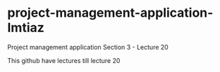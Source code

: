 # project-management-application-Imtiaz
Project management application Section 3 - Lecture 20


This github have lectures till lecture 20
